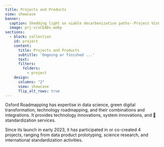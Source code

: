 ```yaml
---
title: Projects and Products 
view: showcase
banner:
  caption: Shedding light on viable decarbonization paths--Project VisCEADs
  image: prj-visCEADs.webp
sections:
  - block: collection
    id: project
    content:
      title: Projects and Products 
      subtitle: 'Ongoing or finished ...'
      text: 
      filters:
        folders:
          - project
    design:
      columns: "2"
      view: showcase
      flip_alt_rows: true
---
```

<style>
#top > div.page-body > div:nth-child(3) > div:nth-child(2) {
    display: block;
    background-size: 100% 100%;
    background-image: url(https://oxon8.netlify.app/media/prj-visCEADs.webp);
}

#top > div.page-body > div:nth-child(3) > div:nth-child(2) > div > div:nth-child(1){
   background-color: rgba(255, 255, 224, 0.85);
}

.section-subheading {
   background-color: rgba(255, 255, 224, 0.98);
   font-size: 2.5rem !important;
}
</style>

<div class="p-3 mb-2 bg-info container" markdown="1">

Oxford Roadmapping has expertise in <i class="ai ai-pubpeer ai-2x ai-shake"></i>data science, <i class="fa fa-recycle ai-2x fa-spin"></i>green digital transformation, <i class="ai ai-ieee ai-2x fa-flip"></i>technology roadmapping, and their combinations and integrations.  It provides <i class="fas fa-cog ai-2x fa-spin"></i>technology innovations, <i class="fas fa-lightbulb ai-2x fa-beat-fade"></i>system innovations, and 📏standardization services.  

Since its launch in early 2023, it has participated in or co-created 4 projects, ranging from data product prototyping, science research, and international standardization activities.

</div>
